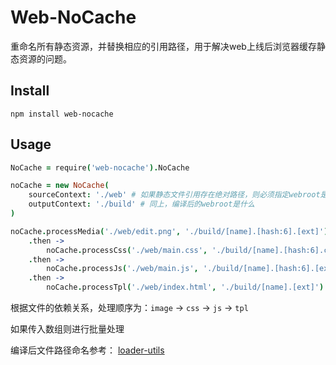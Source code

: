 # Web-NoCache

重命名所有静态资源，并替换相应的引用路径，用于解决web上线后浏览器缓存静态资源的问题。

## Install

```
npm install web-nocache
```

## Usage

```coffeescript
NoCache = require('web-nocache').NoCache

noCache = new NoCache(
    sourceContext: './web' # 如果静态文件引用存在绝对路径，则必须指定webroot是什么
    outputContext: './build' # 同上，编译后的webroot是什么
)

noCache.processMedia('./web/edit.png', './build/[name].[hash:6].[ext]') # 处理图片
    .then ->
        noCache.processCss('./web/main.css', './build/[name].[hash:6].css') # 处理css
    .then ->
        noCache.processJs('./web/main.js', './build/[name].[hash:6].[ext]') # 处理js
    .then ->
        noCache.processTpl('./web/index.html', './build/[name].[ext]') # 最后处理模板
```

根据文件的依赖关系，处理顺序为：`image` -> `css` -> `js` -> `tpl`

如果传入数组则进行批量处理

编译后文件路径命名参考： [loader-utils](https://github.com/webpack/loader-utils)